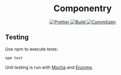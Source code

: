 <h1 align="center">Componentry</h1>

<p align="center">
  <a href="https://github.com/prettier/prettier">
    <img src="https://img.shields.io/badge/styled_with-prettier-ff69b4.svg" alt="Prettier">
  </a>
  <a href="https://travis-ci.org/crystal-ball/componentry">
    <img src="https://travis-ci.org/crystal-ball/componentry.svg?branch=master" alt="Build">
  </a>
  <a href="http://commitizen.github.io/cz-cli/">
    <img src="https://img.shields.io/badge/commitizen-friendly-brightgreen.svg" alt="Commitizen">
  </a>
</p>

## Testing

Use npm to execute tests:

```bash
npm test
```

Unit testing is run with [Mocha](https://mochajs.org/) and
[Enzyme](http://airbnb.io/enzyme/).
